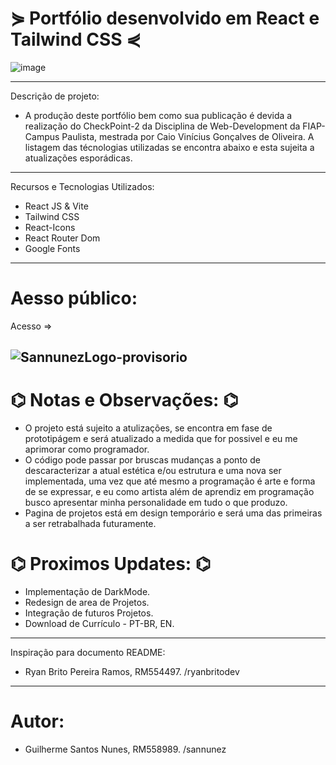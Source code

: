 # ⋟ Portfólio desenvolvido em React e Tailwind CSS ⋞
![image](https://github.com/user-attachments/assets/502c4572-0c11-4733-b4a7-c16d0a08a647)

---
Descrição de projeto:  
-  A produção deste portfólio bem como sua publicação é devida a realização do CheckPoint-2 da Disciplina de Web-Development da FIAP-Campus Paulista, mestrada por Caio Vinícius Gonçalves de Oliveira. A listagem das técnologias utilizadas se encontra abaixo e esta sujeita a atualizações esporádicas.
---
Recursos e Tecnologias Utilizados:
  - React JS & Vite
  - Tailwind CSS
  - React-Icons
  - React Router Dom
  - Google Fonts
---
# Aesso público:
Acesso ⇒ 

  ![SannunezLogo-provisorio](https://github.com/user-attachments/assets/932f7a2c-2423-4ada-b8d9-3ba5f95f0203)
---
# ⌬ Notas e Observações: ⌬
  - O projeto está sujeito a atulizações, se encontra em fase de prototipágem e será atualizado a medida que for possivel e eu me aprimorar como programador.
  - O código pode passar por bruscas mudanças a ponto de descaracterizar a atual estética e/ou estrutura e uma nova ser implementada, uma vez que até mesmo a programação é arte e forma de se expressar, e eu como artista além de aprendiz em programação busco apresentar minha personalidade em tudo o que produzo.  
  - Pagina de projetos está em design temporário e será uma das primeiras a ser retrabalhada futuramente.  

# ⌬ Proximos Updates: ⌬
 - Implementação de DarkMode.
 - Redesign de area de Projetos.
 - Integração de futuros Projetos.
 - Download de Currículo - PT-BR, EN.
---
Inspiração para documento README:   
- Ryan Brito Pereira Ramos, RM554497. /ryanbritodev
---
# Autor:
- Guilherme Santos Nunes, RM558989. /sannunez
